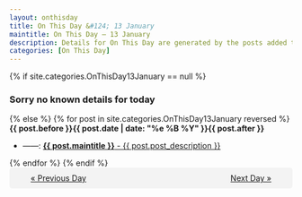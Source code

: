 ```yaml
---
layout: onthisday
title: On This Day &#124; 13 January
maintitle: On This Day — 13 January
description: Details for On This Day are generated by the posts added to the website so the content is subject to changes/updates over time.
categories: [On This Day]
---
```


{% if site.categories.OnThisDay13January == null %}
<h3>Sorry no known details for today</h3>
{% else %}
{% for post in site.categories.OnThisDay13January reversed %}
<strong>{{ post.before }}{{ post.date | date: "%e %B %Y" }}{{ post.after }}</strong>
<ul>
<li> ——: <a class="{{ post.class }}" href="{{ post.url }}"><strong>{{ post.maintitle }}</strong> - {{ post.post_description }}</a></li>
</ul>
{% endfor %}
{% endif %}

<div style="background-color: #f3f3f3; padding: 10px; border-radius: 5px; text-align: center; display: flex; justify-content: space-evenly;">
<a href="/onthisday/01/01-12">« Previous Day</a>
<span style="visibility:hidden;">[ Visit Leap Year February 29 ]</span>
<a href="/onthisday/01/01-14">Next Day »</a>
</div>
